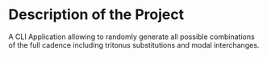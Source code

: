 # Description of the Project

A CLI Application allowing to randomly generate all possible combinations of the full cadence including tritonus substitutions and modal interchanges. 
